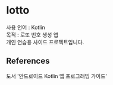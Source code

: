 # lotto

사용 언어 : Kotlin<br/>
목적 : 로또 번호 생성 앱<br/>
개인 연습용 사이드 프로젝트입니다.

## References

도서 '안드로이드 Kotlin 앱 프로그래밍 가이드'

